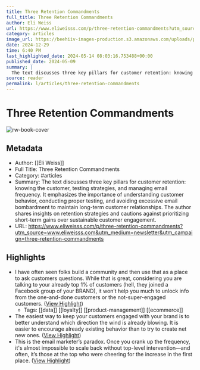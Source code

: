 ```yaml
---
title: Three Retention Commandments
full_title: Three Retention Commandments
author: Eli Weiss
url: https://www.eliweisss.com/p/three-retention-commandments?utm_source=www.eliweisss.com&utm_medium=newsletter&utm_campaign=three-retention-commandments
category: articles
image_url: https://beehiiv-images-production.s3.amazonaws.com/uploads/publication/thumbnail/3aab233a-aa55-46a6-a039-934d07428cad/landscape_Green__White___Pink_Aesthetic_Simple_Monogram_Brand_Font_Logo___400___200_px___1_.png
date: 2024-12-29
time: 6:40 PM
last_highlighted_date: 2024-05-14 08:03:16.753488+00:00
published_date: 2024-05-09
summary: |
  The text discusses three key pillars for customer retention: knowing the customer, testing strategies, and managing email frequency. It emphasizes the importance of understanding customer behavior, conducting proper testing, and avoiding excessive email bombardment to maintain long-term customer relationships. The author shares insights on retention strategies and cautions against prioritizing short-term gains over sustainable customer engagement.
source: reader
permalink: l/articles/three-retention-commandments
---
```

# Three Retention Commandments

![rw-book-cover](https://beehiiv-images-production.s3.amazonaws.com/uploads/publication/thumbnail/3aab233a-aa55-46a6-a039-934d07428cad/landscape_Green__White___Pink_Aesthetic_Simple_Monogram_Brand_Font_Logo___400___200_px___1_.png)

## Metadata
- Author: [[Eli Weiss]]
- Full Title: Three Retention Commandments
- Category: #articles
- Summary: The text discusses three key pillars for customer retention: knowing the customer, testing strategies, and managing email frequency. It emphasizes the importance of understanding customer behavior, conducting proper testing, and avoiding excessive email bombardment to maintain long-term customer relationships. The author shares insights on retention strategies and cautions against prioritizing short-term gains over sustainable customer engagement.
- URL: https://www.eliweisss.com/p/three-retention-commandments?utm_source=www.eliweisss.com&utm_medium=newsletter&utm_campaign=three-retention-commandments

## Highlights
- I have often seen folks build a community and then use that as a place to ask customers questions.
  While that is great, considering you are talking to your already top 1% of customers (hell, they joined a Facebook group of your BRAND), it won’t help you much to unlock info from the one-and-done customers or the not-super-engaged customers. ([View Highlight](https://read.readwise.io/read/01hxv1yrtwcnj5zbctawjb9px9))
    - Tags: [[data]] [[loyalty]] [[product-management]] [[ecommerce]] 
- The easiest way to keep your customers engaged with your brand is to better understand which direction the wind is already blowing.
  It is easier to encourage already existing behavior than to try to create net new ones. ([View Highlight](https://read.readwise.io/read/01hxv1z5hgqyqcahx03x61dkbw))
- This is the email marketer’s paradox. Once you crank up the frequency, it's almost impossible to scale back without top-level intervention—and often, it’s those at the top who were cheering for the increase in the first place. ([View Highlight](https://read.readwise.io/read/01hxv213nm1cav8ahn8f2vbnmb))


